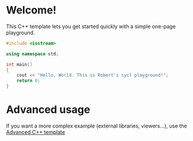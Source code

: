 # Welcome!

This C++ template lets you get started quickly with a simple one-page playground.

```C++ runnable
#include <iostream>

using namespace std;

int main() 
{
    cout << "Hello, World. This is Robert's sycl playground!";
    return 0;
}
```

# Advanced usage

If you want a more complex example (external libraries, viewers...), use the [Advanced C++ template](https://tech.io/select-repo/598)
